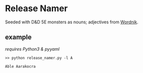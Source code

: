 # Release Namer

Seeded with D&D 5E monsters as nouns; adjectives from [Wordnik](https://www.wordnik.com/lists/adjectives-with-2-syllables-that-end-in-y).


## example

_requires Python3 & pyyaml_

`>> python release_namer.py -l A`

`Able Aarakocra`
